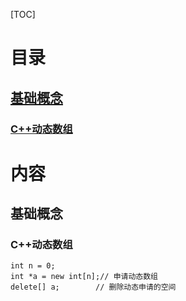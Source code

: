 [TOC]
# 目录
## [基础概念](#1)
### [C++动态数组](#1.2) 
# 内容
## <a name="1">基础概念</a>
### <a name="1.2"> C++动态数组</a>

```
int n = 0;
int *a = new int[n];// 申请动态数组
delete[] a;        // 删除动态申请的空间
```

